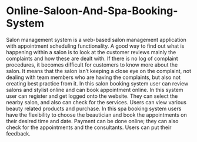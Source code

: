# Online-Saloon-And-Spa-Booking-System
Salon management system is a web-based salon management application with appointment scheduling functionality. A good way to find out what is happening within a salon is to look at the customer reviews mainly the complaints and how these are dealt with. If there is no log of complaint procedures, it becomes difficult for customers to know more about the salon. It means that the salon isn’t keeping a close eye on the complaint, not dealing with team members who are having the complaints, but also not creating best practice from it. In this salon booking system user can review salons and stylist online and can book appointment online. In this system user can register and get logged onto the website. They can select the nearby salon, and also can check for the services. Users can view various beauty related products and purchase. In this spa booking system users have the flexibility to choose the beautician and book the appointments on their desired time and date. Payment can be done online; they can also check for the appointments and the consultants. Users can put their feedback.
